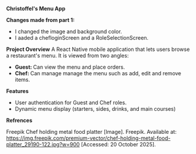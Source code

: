 <strong> Christoffel's Menu App</strong>

<strong>Changes made from part 1:</strong>
<ul>
  <li>I changed the image and background color.</li>
  <li>I aaded a chefloginScreen and a RoleSelectionScreen.</li>
</ul>

<strong>Project Overview</strong>
A React Native mobile application that lets users browse a restaurant's menu.  It is viewed from two angles:
<ul>
  <li><strong>Guest: </strong> Can view the menu and place orders.</li>
  <li><strong>Chef: </strong> Can manage manage the menu such as add, edit and remove items.</li>
</ul>

<strong>Features</strong>

<ul>
  <li>User authentication for Guest and Chef roles.</li>
  <li>Dynamic menu display (starters, sides, drinks, and main courses)</li>
</ul>
<strong>Refrences</strong>

Freepik Chef holding metal food platter [Image]. Freepik. Available at: https://img.freepik.com/premium-vector/chef-holding-metal-food-platter_29190-122.jpg?w=900 [Accessed: 20 October 2025].

